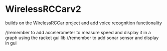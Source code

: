 WirelessRCCarv2
===============

builds on the WirelessRCCar project and add voice recognition functionality

//remember to add accelerometer to measure speed and display it in a graph using the racket gui lib
//remember to add sonar sensor and display in gui

